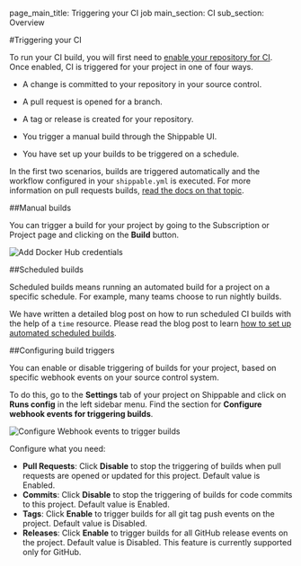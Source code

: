 page_main_title: Triggering your CI job
main_section: CI
sub_section: Overview

#Triggering your CI

To run your CI build, you will first need to [enable your repository for CI](enable-project/). Once enabled, CI is triggered for your project in one of four ways.

-  A change is committed to your repository in your source control.

-  A pull request is opened for a branch.

-  A tag or release is created for your repository.

-  You trigger a manual build through the Shippable UI.

-  You have set up your builds to be triggered on a schedule.

In the first two scenarios, builds are triggered automatically and the workflow configured in your `shippable.yml` is executed. For more information on pull requests builds, [read the docs on that topic](pull-request-builds/).

##Manual builds

You can trigger a build for your project by going to the Subscription or Project page and clicking on the **Build** button.

<img src="../../images/ci/manual-builds.png" alt="Add Docker Hub credentials">

##Scheduled builds

Scheduled builds means running an automated build for a project on a specific schedule. For example, many teams choose to run nightly builds.

We have written a detailed blog post on how to run scheduled CI builds with the help of a `time` resource. Please read the blog post to learn [how to set up automated scheduled builds](http://blog.shippable.com/setup-nightly-builds-on-shippable).

##Configuring build triggers

You can enable or disable triggering of builds for your project, based on specific webhook events on your source control system.

To do this, go to the **Settings** tab of your project on Shippable and click on **Runs config** in the left sidebar menu. Find the section for **Configure webhook events for triggering builds**.

<img src="../../images/ci/webhook-event-triggers.png" alt="Configure Webhook events
to trigger builds">

Configure what you need:

-  **Pull Requests**: Click **Disable** to stop the triggering of builds when pull requests are opened or updated for this project. Default value is Enabled.
-  **Commits**: Click **Disable** to
stop the triggering of builds for code commits to this project. Default value is Enabled.
-  **Tags**: Click **Enable** to trigger builds for all git tag push events
on the project. Default value is Disabled.
-  **Releases**: Click **Enable** to trigger builds for all GitHub release
events on the project. Default value is Disabled. This
feature is currently supported only for GitHub.
